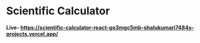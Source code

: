 # Scientific Calculator
**Live- https://scientific-calculator-react-go3mgc5mb-shalukumari7484s-projects.vercel.app/**
